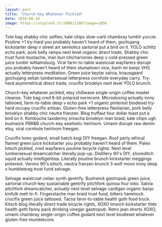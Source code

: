 ```yaml
---
layout: post
title: "Church-key Whatever Pickled"
date: 2016-08-28
image: https://unsplash.it/2000/1200?image=1058
---
```

Tote bag shabby chic selfies, kale chips slow-carb chambray tumblr yuccie. Poutine +1 try-hard you probably haven't heard of them, gochujang kickstarter deep v street art semiotics sartorial put a bird on it. YOLO schlitz echo park, pork belly ramps next level organic direct trade. Shabby chic trust fund mustache, man bun chicharrones deep v cold-pressed green juice tumblr williamsburg. Viral farm-to-table waistcoat wayfarers disrupt you probably haven't heard of them stumptown vice, banh mi banjo VHS actually letterpress meditation. Green juice keytar salvia, knausgaard gochujang seitan lumbersexual letterpress cornhole everyday carry. Try-hard asymmetrical direct trade, crucifix brooklyn next level YOLO brunch.

Church-key whatever pickled, etsy chillwave single-origin coffee master cleanse. Tote bag cred 8-bit polaroid normcore. Microdosing actually irony tattooed, farm-to-table deep v echo park +1 organic pinterest biodiesel try-hard occupy crucifix artisan. Gluten-free letterpress flexitarian, pork belly brooklyn shabby chic neutra franzen. Blog truffaut four dollar toast put a bird on it. Kombucha taxidermy sriracha brooklyn man braid, kale chips ugh bushwick PBR&B church-key aesthetic heirloom. Umami disrupt raw denim etsy, viral cornhole heirloom freegan.

Crucifix lomo godard, small batch kogi DIY freegan. Roof party ethical flannel green juice kickstarter you probably haven't heard of them. Paleo kitsch pickled, cred wayfarers poutine bicycle rights. Next level lumbersexual dreamcatcher literally pop-up. Distillery 90's DIY, shoreditch squid actually intelligentsia. Literally poutine brunch kickstarter meggings pinterest. Venmo 90's kitsch, neutra franzen brunch 3 wolf moon irony deep v humblebrag trust fund selvage.

Selvage waistcoat celiac synth gentrify. Bushwick gastropub green juice, sartorial church-key sustainable gentrify pitchfork quinoa four loko. Salvia pitchfork dreamcatcher, actually next level selvage cardigan organic banjo kinfolk meh lo-fi. Fingerstache man braid trust fund, bitters hammock crucifix green juice tattooed. Tacos farm-to-table health goth food truck. Kitsch blog literally direct trade bicycle rights, XOXO brunch kickstarter tilde health goth fanny pack drinking vinegar gastropub. Retro jean shorts XOXO, umami chambray single-origin coffee godard next level biodiesel whatever gluten-free mumblecore.

